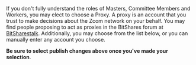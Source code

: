 If you don't fully understand the roles of Masters, Committee Members and Workers, you may elect to choose a Proxy. A proxy is an account that you trust to make decisions about the Zcom network on your behalf. You may find people proposing to act as proxies in the BitShares forum at [BitSharestalk](https://bitsharestalk.org/index.php/board,75.0.html). Additionally, you may choose from the list below, or you can manually enter any account you choose.

**Be sure to select publish changes above once you've made your selection**.
